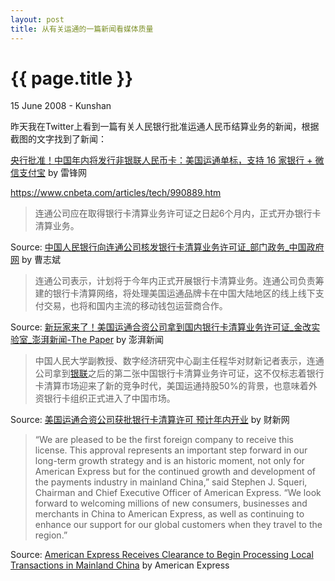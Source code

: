 ```yaml
---
layout: post
title: 从有关运通的一篇新闻看媒体质量
---
```


{{ page.title }}
================
<p class="meta">15 June 2008 - Kunshan</p>

昨天我在Twitter上看到一篇有关人民银行批准运通人民币结算业务的新闻，根据截图的文字找到了新闻：

[央行批准！中国年内将发行非银联人民币卡：美国运通单标，支持 16 家银行 + 微信支付宝](https://www.leiphone.com/news/202006/iVZ0P09uYc1j87OA.html) by 雷锋网

https://www.cnbeta.com/articles/tech/990889.htm

> 连通公司应在取得银行卡清算业务许可证之日起6个月内，正式开办银行卡清算业务。

Source: [中国人民银行向连通公司核发银行卡清算业务许可证\_部门政务\_中国政府网](http://www.gov.cn/xinwen/2020-06/14/content_5519318.htm) by 曹志斌

> 连通公司表示，计划将于今年内正式开展银行卡清算业务。连通公司负责筹建的银行卡清算网络，将处理美国运通品牌卡在中国大陆地区的线上线下支付交易，也将和国内主流的移动钱包运营商合作。

Source: [新玩家来了！美国运通合资公司拿到国内银行卡清算业务许可证\_金改实验室\_澎湃新闻-The Paper](https://www.thepaper.cn/newsDetail_forward_7830119) by 澎湃新闻

> 中国人民大学副教授、数字经济研究中心副主任程华对财新记者表示，连通公司拿到[银联](http://www.caixin.com/hot/yinlian.html)之后的第二张中国银行卡清算业务许可证，这不仅标志着银行卡清算市场迎来了新的竞争时代，美国运通持股50%的背景，也意味着外资银行卡组织正式进入了中国市场。

Source: [美国运通合资公司获批银行卡清算许可 预计年内开业](http://finance.caixin.com/2020-06-13/101566953.html) by 财新网

> “We are pleased to be the first foreign company to receive this license. This approval represents an important step forward in our long-term growth strategy and is an historic moment, not only for American Express but for the continued growth and development of the payments industry in mainland China,” said Stephen J. Squeri, Chairman and Chief Executive Officer of American Express. “We look forward to welcoming millions of new consumers, businesses and merchants in China to American Express, as well as continuing to enhance our support for our global customers when they travel to the region.”

Source: [American Express Receives Clearance to Begin Processing Local Transactions in Mainland China](https://about.americanexpress.com/press-release/greater-china-mainland-china-taiwan-and-hong-kong/american-express-receives-clearance) by American Express
